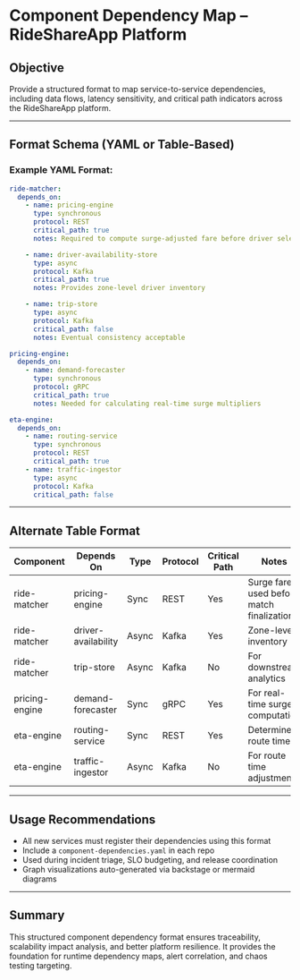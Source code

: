 # Component Dependency Map – RideShareApp Platform

## Objective
Provide a structured format to map service-to-service dependencies, including data flows, latency sensitivity, and critical path indicators across the RideShareApp platform.

---

## Format Schema (YAML or Table-Based)

### Example YAML Format:

```yaml
ride-matcher:
  depends_on:
    - name: pricing-engine
      type: synchronous
      protocol: REST
      critical_path: true
      notes: Required to compute surge-adjusted fare before driver selection

    - name: driver-availability-store
      type: async
      protocol: Kafka
      critical_path: true
      notes: Provides zone-level driver inventory

    - name: trip-store
      type: async
      protocol: Kafka
      critical_path: false
      notes: Eventual consistency acceptable

pricing-engine:
  depends_on:
    - name: demand-forecaster
      type: synchronous
      protocol: gRPC
      critical_path: true
      notes: Needed for calculating real-time surge multipliers

eta-engine:
  depends_on:
    - name: routing-service
      type: synchronous
      protocol: REST
      critical_path: true
    - name: traffic-ingestor
      type: async
      protocol: Kafka
      critical_path: false
```

---

## Alternate Table Format

| Component         | Depends On             | Type        | Protocol | Critical Path | Notes                                      |
|------------------|------------------------|-------------|----------|----------------|--------------------------------------------|
| ride-matcher     | pricing-engine         | Sync        | REST     | Yes            | Surge fare used before match finalization  |
| ride-matcher     | driver-availability    | Async       | Kafka    | Yes            | Zone-level inventory                       |
| ride-matcher     | trip-store             | Async       | Kafka    | No             | For downstream analytics                   |
| pricing-engine   | demand-forecaster      | Sync        | gRPC     | Yes            | For real-time surge computation            |
| eta-engine       | routing-service        | Sync        | REST     | Yes            | Determines route time                      |
| eta-engine       | traffic-ingestor       | Async       | Kafka    | No             | For route time adjustments                 |

---

## Usage Recommendations
- All new services must register their dependencies using this format
- Include a `component-dependencies.yaml` in each repo
- Used during incident triage, SLO budgeting, and release coordination
- Graph visualizations auto-generated via backstage or mermaid diagrams

---

## Summary
This structured component dependency format ensures traceability, scalability impact analysis, and better platform resilience. It provides the foundation for runtime dependency maps, alert correlation, and chaos testing targeting.
